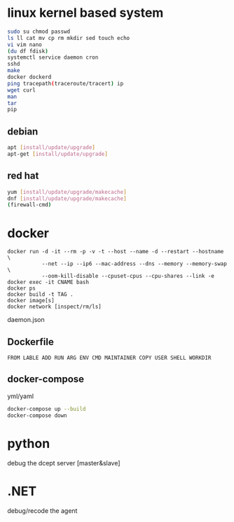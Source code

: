 # linux kernel based system

```bash
sudo su chmod passwd
ls ll cat mv cp rm mkdir sed touch echo
vi vim nano
(du df fdisk)
systemctl service daemon cron
sshd
make 
docker dockerd
ping tracepath(traceroute/tracert) ip
wget curl
man
tar
pip
```

## debian 

```bash
apt [install/update/upgrade]
apt-get [install/update/upgrade]
```

## red hat

```bash
yum [install/update/upgrade/makecache]
dnf [install/update/upgrade/makecache]
(firewall-cmd) 
```

# docker

```
docker run -d -it --rm -p -v -t --host --name -d --restart --hostname \
           --net --ip --ip6 --mac-address --dns --memory --memory-swap \
           --oom-kill-disable --cpuset-cpus --cpu-shares --link -e
docker exec -it CNAME bash
docker ps
docker build -t TAG .
docker image[s]
docker network [inspect/rm/ls]
```

daemon.json

## Dockerfile

```docker
FROM LABLE ADD RUN ARG ENV CMD MAINTAINER COPY USER SHELL WORKDIR
```

## docker-compose

yml/yaml

```bash
docker-compose up --build
docker-compose down
```

# python

debug the dcept server [master&slave]

# .NET

debug/recode the agent 

